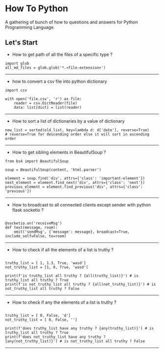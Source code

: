 # How To Python

A gathering of bunch of how to questions and answers for Python Programming Language.

## Let's Start


- How to get path of all the files of a specific type ?

```
import glob
all_md_files = glob.glob('*.<file-extension>')
```

---

- how to convert a csv file into python dictionary

```
import csv

with open('file.csv', 'r') as file:
    reader = csv.DictReader(file)
    data: list[dict] = list(reader)

```

---

- How to sort a list of dictionaries by a value of dictionary

```
new_list = sorted(old_list, key=lambda d: d['date'], reverse=True) 
# reverse=True for descending order else it will sort in ascending order
```

---

- How to get sibling elements in BeautifulSoup ?

```
from bs4 import BeautifulSoup

soup = BeautifulSoup(content, 'html.parser')

element = soup.find('div', attrs={'class': 'important-element'})
next_element = element.find_next('div', attrs={'class': 'next'})
previous_element = element.find_previous('div', attrs={'class': 'previous'})
```

---

- How to broadcast to all connected clients except sender with python flask socketio ?

```

@socketio.on('receiveMsg')
def text(message, room):
    emit('sendMsg', {'message': message}, broadcast=True, include_self=False, to=room)

```

---

- How to check if all the elements of a list is truthy ?

```

truthy_list = [ 1, 1.3, True, 'wasd']
not_truthy_list = [1, 0, True, 'wasd']

print(f'is truthy_list all truthy ? {all(truthy_list)}') # is truthy_list all truthy ? True
print(f'is not_truthy_list all truthy ? {all(not_truthy_list)}') # is not_truthy_list all truthy ? False

```

---

- How to check if any the elements of a list is truthy ?

```

truthy_list = [ 0, False, 'd']
not_truthy_list = [ 0, False, '']

print(f'does truthy_list have any truthy ? {any(truthy_list)}') # is truthy_list all truthy ? True
print(f'does not_truthy_list have any truthy ? {any(not_truthy_list)}') # is not_truthy_list all truthy ? False

```

---



